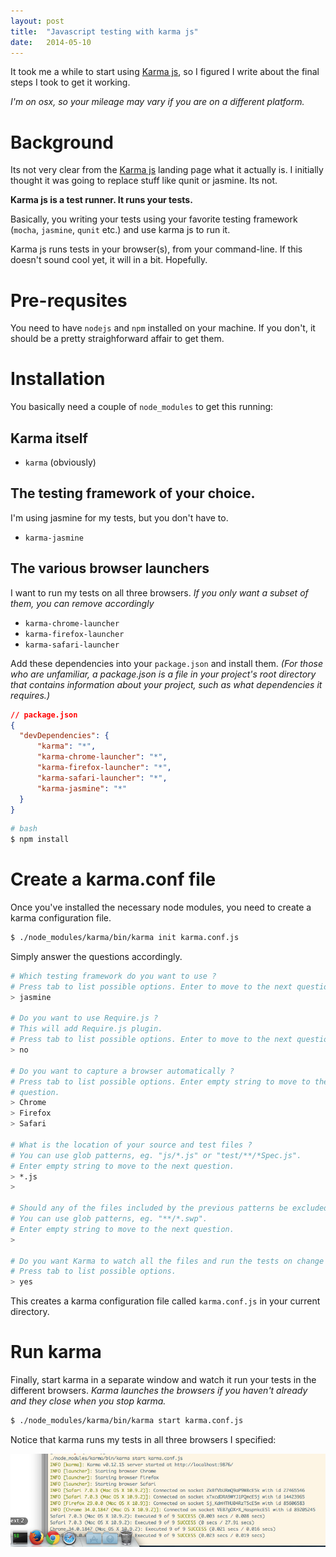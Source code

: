 ```yaml
---
layout: post
title:  "Javascript testing with karma js"
date:   2014-05-10
---
```


It took me a while to start using [Karma js][], so I figured I write about the
final steps I took to get it working.

*I'm on osx, so your mileage may vary if you are on a different platform.*
<!--more-->

# Background
Its not very clear from the [Karma js][] landing page what it actually is. I
initially thought it was going to replace stuff like qunit or jasmine. Its not.

__Karma js is a test runner. It runs your tests.__

Basically, you writing your tests using your favorite testing framework
(`mocha`, `jasmine`, `qunit` etc.) and use karma js to run it.

Karma js runs tests in your browser(s), from your command-line.
If this doesn't sound cool yet, it will in a bit. Hopefully.

# Pre-requsites
You need to have `nodejs` and `npm` installed on your machine. If you don't, it
should be a pretty straighforward affair to get them.

# Installation
You basically need a couple of `node_modules` to get this running:

## Karma itself
- `karma` (obviously)

## The testing framework of your choice.
I'm using jasmine for my tests, but you don't have to.

- `karma-jasmine`

## The various browser launchers
I want to run my tests on all three browsers. *If you only want a subset of
them, you can remove accordingly*

- `karma-chrome-launcher`
- `karma-firefox-launcher`
- `karma-safari-launcher`

Add these dependencies into your `package.json` and install them. *(For those who
are unfamiliar, a package.json is a file in your project's root directory that
contains information about your project, such as what dependencies it
requires.)*

```json
// package.json
{
  "devDependencies": {
      "karma": "*",
      "karma-chrome-launcher": "*",
      "karma-firefox-launcher": "*",
      "karma-safari-launcher": "*",
      "karma-jasmine": "*"
  }
}
```

```bash
# bash
$ npm install
```

# Create a karma.conf file
Once you've installed the necessary node modules, you need to create a karma
configuration file.

```bash
$ ./node_modules/karma/bin/karma init karma.conf.js
```

Simply answer the questions accordingly.

```bash
# Which testing framework do you want to use ?
# Press tab to list possible options. Enter to move to the next question.
> jasmine

# Do you want to use Require.js ?
# This will add Require.js plugin.
# Press tab to list possible options. Enter to move to the next question.
> no

# Do you want to capture a browser automatically ?
# Press tab to list possible options. Enter empty string to move to the next
# question.
> Chrome
> Firefox
> Safari

# What is the location of your source and test files ?
# You can use glob patterns, eg. "js/*.js" or "test/**/*Spec.js".
# Enter empty string to move to the next question.
> *.js
>

# Should any of the files included by the previous patterns be excluded ?
# You can use glob patterns, eg. "**/*.swp".
# Enter empty string to move to the next question.
>

# Do you want Karma to watch all the files and run the tests on change ?
# Press tab to list possible options.
> yes
```

This creates a karma configuration file called `karma.conf.js` in your current
directory.

# Run karma
Finally, start karma in a separate window and watch it run your tests in the
different browsers. *Karma launches the browsers if you haven't already and
they close when you stop karma.*

```bash
$ ./node_modules/karma/bin/karma start karma.conf.js
```

Notice that karma runs my tests in all three browsers I specified:

![karma-running](/static/img/blog/karma-running.png)

[Karma js]: http://karma-runner.github.io/0.12/index.html
